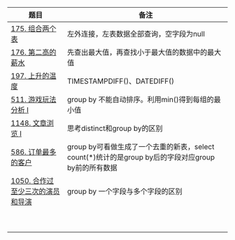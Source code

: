 |题目|备注|
|---|---|
|[175. 组合两个表](https://leetcode.cn/problems/combine-two-tables/)|左外连接，左表数据全部查询，空字段为null|
|[176. 第二高的薪水](https://leetcode.cn/problems/second-highest-salary/)|先查出最大值，再查找小于最大值的数据中的最大值|
| [197. 上升的温度](https://leetcode.cn/problems/rising-temperature/)  |TIMESTAMPDIFF()、DATEDIFF()|
| [511. 游戏玩法分析 I](https://leetcode.cn/problems/game-play-analysis-i/)  |group by 不能自动排序。利用min()得到每组的最小值|
|[  1148. 文章浏览 I ](https://leetcode.cn/problems/article-views-i/)|思考distinct和group by的区别|
|[586. 订单最多的客户](https://leetcode.cn/problems/customer-placing-the-largest-number-of-orders/)|group by可看做生成了一个去重的新表，select count(*)统计的是group by后的字段对应group by前的所有数据|
|[1050. 合作过至少三次的演员和导演](https://leetcode.cn/problems/actors-and-directors-who-cooperated-at-least-three-times/submissions/)|group by 一个字段与多个字段的区别|
|   |   |
|   |   |
|   |   |
|   |   |
|   |   |
|   |   |
|   |   |
|   |   |
|   |   |





